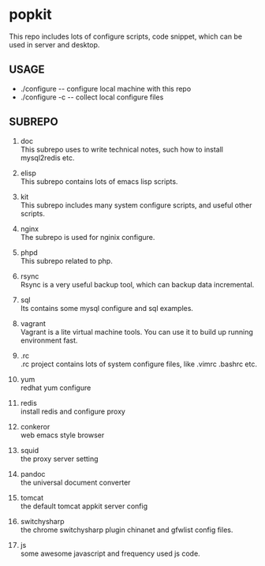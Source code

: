 popkit
=========
This repo includes lots of configure scripts, code snippet, which can be used in server and desktop.

## USAGE
* ./configure   -- configure local machine with this repo
* ./configure -c  -- collect local configure files

## SUBREPO
1. doc  
   This subrepo uses to write technical notes, such how to install
   mysql2redis etc.
   
2. elisp  
   This subrepo contains lots of emacs lisp scripts.
   
3. kit  
   This subrepo includes many system configure scripts, and useful
   other scripts.
   
4. nginx  
   The subrepo is used for nginix configure.

5. phpd  
   This subrepo related to php.
   
6. rsync  
   Rsync is a very useful backup tool, which can backup data
   incremental.
   
7. sql  
   Its contains some mysql configure and sql examples.
   
8. vagrant  
   Vagrant is a lite virtual machine tools. You can use it to build up
   running environment fast.
9. .rc  
   .rc project contains lots of system configure files, like .vimrc
   .bashrc etc.

10. yum  
   redhat yum configure

11. redis  
    install redis and configure proxy

12. conkeror  
    web emacs style browser

13. squid  
    the proxy server setting

14. pandoc  
    the universal document converter

15. tomcat  
    the default tomcat appkit server config

16. switchysharp  
    the chrome switchysharp plugin chinanet and gfwlist config files.

17. js  
    some awesome javascript and frequency used js code.
